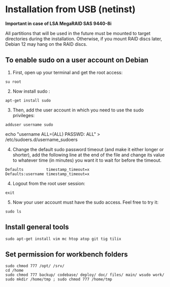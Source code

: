 # Installation from USB (netinst)

**Important in case of LSA MegaRAID SAS 9440-8i**

  All partitions that will be used in the future must be mounted to target directories during the installation.
  Otherwise, if you mount RAID discs later, Debian 12 may hang on the RAID discs.

## To enable sudo on a user account on Debian

1. First, open up your terminal and get the root access:

```
su root
```

2. Now install sudo :

```
apt-get install sudo
```

3. Then, add the user account in which you need to use the sudo privileges:

```
adduser username sudo
```

echo "username ALL=(ALL) PASSWD: ALL" > /etc/sudoers.d/username_sudoers

4. Change the default sudo password timeout (and make it either longer or shorter), add the following line at the end of the file and change its value to whatever time (in minutes) you want it to wait for before the timeout.
 
```
Defaults          timestamp_timeout=x
Defaults:username timestamp_timeout=x
```

4. Logout from the root user session:

```
exit
```

5. Now your user account must have the sudo access. Feel free to try it:

```
sudo ls
```

## Install general tools

```
sudo apt-get install vim mc htop atop git tig tilix 
```

## Set permission for workbench folders

```
sudo chmod 777 /opt/ /srv/
cd /home
sudo chmod 777 backup/ codebase/ deploy/ doc/ files/ main/ wsudo work/
sudo mkdir /home/tmp ; sudo chmod 777 /home/tmp 
```



